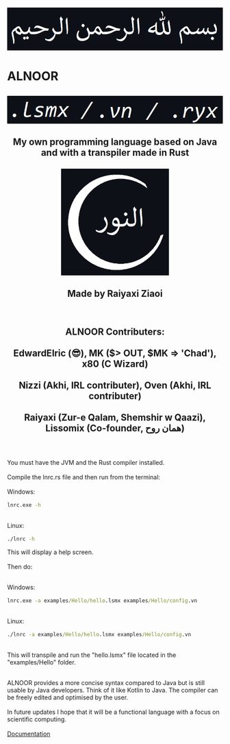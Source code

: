 <img src="https://raw.githubusercontent.com/Raiyaxi-Ziaoi/Resources/main/bismillah.png?token=GHSAT0AAAAAABXCMKG533RUMQ4V6F5TPBJWYYH3CRQ"></img>

# ALNOOR

<div align="center"><h2>
<img src="https://raw.githubusercontent.com/Raiyaxi-Ziaoi/Resources/main/lor.png?token=GHSAT0AAAAAABXCMKG4MFPFRHNVBGHMF7HIYYH3HCQ"></img><br/><br/>
My own programming language based on Java and with a transpiler made in Rust<br/><br/><a href="#">
    <img src="https://raw.githubusercontent.com/Raiyaxi-Ziaoi/Resources/main/alnoorlogo.png?token=GHSAT0AAAAAABXCMKG4LPREAQPWSVJZFXMSYYH3HNQ" width="50%"/>
</a><br/><br/>Made by Raiyaxi Ziaoi
</h2></div>
<br/>
<div align="center"><h2>
ALNOOR Contributers: <br/><br/>
EdwardElric (😎), MK ($> OUT, $MK => 'Chad'), x80 (C Wizard) <br/><br/>
Nizzi (Akhi, IRL contributer), Oven (Akhi, IRL contributer) <br/><br/>
Raiyaxi (Zur-e Qalam, Shemshir w Qaazi), Lissomix (Co-founder, همان روح)<br/><br/>
</h2></div>
<br/>
You must have the JVM and the Rust compiler installed.
<br/>
<br/>
Compile the lnrc.rs file and then run from the terminal:<br/><br/>
Windows:<br/>

```cmd
lnrc.exe -h
```

<br/>Linux:<br/>

```cmd
./lnrc -h
```

This will display a help screen.<br/><br/>Then do:

<br/>Windows:<br/>

```cmd
lnrc.exe -a examples/Hello/hello.lsmx examples/Hello/config.vn
```

<br/>Linux:<br/>

```cmd
./lnrc -a examples/Hello/hello.lsmx examples/Hello/config.vn
```

<br/> This will transpile and run the "hello.lsmx" file located in the "examples/Hello" folder.
<br/><br/>

ALNOOR provides a more concise syntax compared to Java but is still usable by Java developers. Think of it like Kotlin to Java. The compiler can be freely edited and optimised by the user.
<br/><br/>
In future updates I hope that it will be a functional language with a focus on scientific computing.
<br/><br/>
<a href="https://raiyaxi-ziaoi.github.io/ALNOOR/docs.html">Documentation</a>
<br/><br/>
